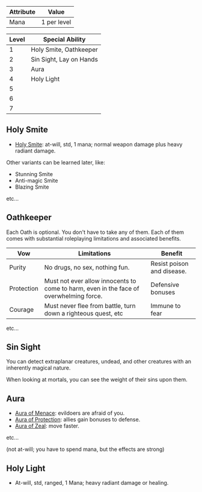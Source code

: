 
Attribute         | Value
------------------|-----
Mana              | 1 per level

Level | Special Ability
----- | ---------------
1     | Holy Smite, Oathkeeper
2     | Sin Sight, Lay on Hands
3     | Aura
4     | Holy Light
5     | 
6     | 
7     | 




## Holy Smite

* [Holy Smite](#): at-will, std, 1 mana; normal weapon damage plus heavy radiant damage.

Other variants can be learned later, like:
* Stunning Smite
* Anti-magic Smite
* Blazing Smite

etc...


## Oathkeeper

Each Oath is optional. You don't have to take any of them. Each of them comes with substantial roleplaying limitations and associated benefits.

Vow      | Limitations | Benefit
---------|-------------|--------
Purity | No drugs, no sex, nothing fun. | Resist poison and disease.
Protection | Must not ever allow innocents to come to harm, even in the face of overwhelming force. | Defensive bonuses
Courage | Must never flee from battle, turn down a righteous quest, etc | Immune to fear

etc...


## Sin Sight

You can detect extraplanar creatures, undead, and other creatures with an inherently magical nature.

When looking at mortals, you can see the weight of their sins upon them.


## Aura

* [Aura of Menace](#): evildoers are afraid of you.
* [Aura of Protection](#): allies gain bonuses to defense.
* [Aura of Zeal](#): move faster.

etc...

(not at-will; you have to spend mana, but the effects are strong)



## Holy Light

- At-will, std, ranged, 1 Mana; heavy radiant damage or healing.